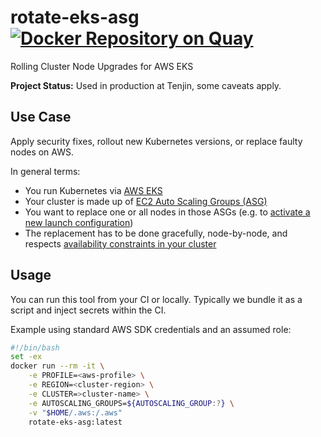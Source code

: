 # rotate-eks-asg [![Docker Repository on Quay](https://quay.io/repository/tenjin/rotate-eks-asg/status "Docker Repository on Quay")](https://quay.io/repository/tenjin/rotate-eks-asg)

Rolling Cluster Node Upgrades for AWS EKS

**Project Status:** Used in production at Tenjin, some caveats apply.

## Use Case

Apply security fixes, rollout new Kubernetes versions, or replace faulty nodes on AWS.

In general terms:

- You run Kubernetes via [AWS EKS](https://aws.amazon.com/eks/)
- Your cluster is made up of [EC2 Auto Scaling Groups (ASG)](https://docs.aws.amazon.com/autoscaling/ec2/userguide/AutoScalingGroup.html)
- You want to replace one or all nodes in those ASGs (e.g. to [activate a new launch configuration](https://docs.aws.amazon.com/autoscaling/ec2/userguide/LaunchConfiguration.html))
- The replacement has to be done gracefully, node-by-node, and respects [availability constraints in your cluster](https://kubernetes.io/docs/tasks/run-application/configure-pdb/)

## Usage

You can run this tool from your CI or locally. Typically we bundle it as a script and inject secrets within the CI.

Example using standard AWS SDK credentials and an assumed role:

```bash
#!/bin/bash
set -ex
docker run --rm -it \
    -e PROFILE=<aws-profile> \
    -e REGION=<cluster-region> \
    -e CLUSTER=>cluster-name> \
    -e AUTOSCALING_GROUPS=${AUTOSCALING_GROUP:?} \
    -v "$HOME/.aws:/.aws"
    rotate-eks-asg:latest
```
